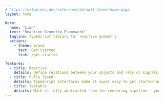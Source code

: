```yaml
---
# https://vitepress.dev/reference/default-theme-home-page
layout: home

hero:
  name: "Limn"
  text: "Reactive Geometry Framework"
  tagline: TypeScript library for reactive geometry
  actions:
    - theme: brand
      text: Get Started
      link: /get-started

features:
  - title: Reactive
    details: Define relations between your objects and rely on signals to handle changes!
  - title: Fully Typed
    details: TypeScript interfaces make it super easy to get started and provide configuration
  - title: Testable
    details: Math is fully abstracted from the rendering pipeline - you can test your objects easily
---
```


